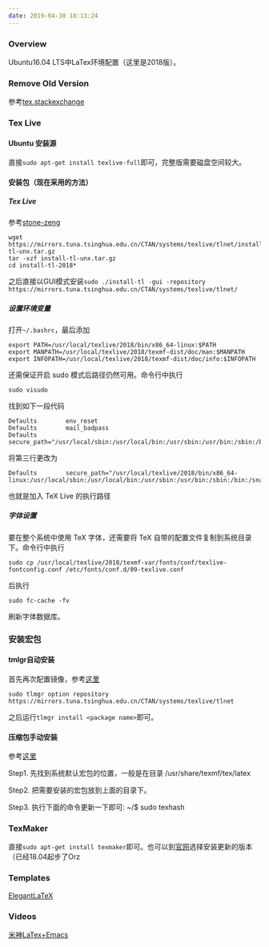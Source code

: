 ```yaml
---
date: 2019-04-30 18:13:24
---
```


### Overview
Ubuntu16.04 LTS中LaTex环境配置（这里是2018版）。


### Remove Old Version

参考[tex.stackexchange](https://tex.stackexchange.com/questions/95483/how-to-remove-everything-related-to-tex-live-for-fresh-install-on-ubuntu)

### Tex Live

#### Ubuntu 安装源

直接`sudo apt-get install texlive-full`即可，完整版需要磁盘空间较大。

#### 安装包（现在采用的方法）


##### Tex Live
参考[stone-zeng](https://stone-zeng.github.io/2018-05-13-install-texlive-ubuntu/)

```
wget https://mirrors.tuna.tsinghua.edu.cn/CTAN/systems/texlive/tlnet/install-tl-unx.tar.gz
tar -xzf install-tl-unx.tar.gz
cd install-tl-2018*
```
之后直接以GUI模式安装`sudo ./install-tl -gui -repository https://mirrors.tuna.tsinghua.edu.cn/CTAN/systems/texlive/tlnet/`


##### 设置环境变量

打开`~/.bashrc`，最后添加
```
export PATH=/usr/local/texlive/2018/bin/x86_64-linux:$PATH
export MANPATH=/usr/local/texlive/2018/texmf-dist/doc/man:$MANPATH
export INFOPATH=/usr/local/texlive/2018/texmf-dist/doc/info:$INFOPATH

```

还需保证开启 sudo 模式后路径仍然可用。命令行中执行
```
sudo visudo
```

找到如下一段代码
```
Defaults        env_reset
Defaults        mail_badpass
Defaults        secure_path="/usr/local/sbin:/usr/local/bin:/usr/sbin:/usr/bin:/sbin:/bin:/snap/bin"
```
将第三行更改为
```
Defaults        secure_path="/usr/local/texlive/2018/bin/x86_64-linux:/usr/local/sbin:/usr/local/bin:/usr/sbin:/usr/bin:/sbin:/bin:/snap/bin"
```
也就是加入 TeX Live 的执行路径


##### 字体设置

要在整个系统中使用 TeX 字体，还需要将 TeX 自带的配置文件复制到系统目录下。命令行中执行
```
sudo cp /usr/local/texlive/2018/texmf-var/fonts/conf/texlive-fontconfig.conf /etc/fonts/conf.d/09-texlive.conf
```
后执行

```
sudo fc-cache -fv
```
刷新字体数据库。

### 安装宏包

#### tmlgr自动安装
首先再次配置镜像，参考[这里](https://tex.stackexchange.com/questions/145186/problem-with-updating-tlmgr-bad-hostname)
```
sudo tlmgr option repository https://mirrors.tuna.tsinghua.edu.cn/CTAN/systems/texlive/tlnet
```
之后运行`tlmgr install <package name>`即可。

#### 压缩包手动安装
参考[这里](https://github.com/hokein/Wiki/wiki/ubuntu%E4%B8%8B%E5%AE%8F%E5%8C%85latex%E5%AE%89%E8%A3%85)


Step1. 先找到系统默认宏包的位置，一般是在目录 /usr/share/texmf/tex/latex

Step2. 把需要安装的宏包放到上面的目录下。

Step3. 执行下面的命令更新一下即可: ~/$ sudo texhash


### TexMaker

直接`sudo apt-get install texmaker`即可。也可以到[官网](http://www.xm1math.net/texmaker/)选择安装更新的版本（已经18.04起步了Orz


### Templates

[ElegantLaTeX](https://github.com/ElegantLaTeX)


### Videos

[米神LaTex+Emacs](https://www.bilibili.com/video/av50392724?p=2)




